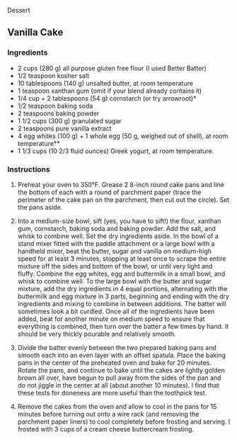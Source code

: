 Dessert

## Vanilla Cake

### Ingredients

- 2 cups (280 g) all purpose gluten free flour (I used Better Batter)
- 1/2 teaspoon kosher salt
- 10 tablespoons (140 g) unsalted butter, at room temperature
- 1 teaspoon xanthan gum (omit if your blend already contains it)
- 1/4 cup + 2 tablespoons (54 g) cornstarch (or try arrowroot)*
- 1/2 teaspoon baking soda
- 2 teaspoons baking powder
- 1 1/2 cups (300 g) granulated sugar
- 2 teaspoons pure vanilla extract
- 4 egg whites (100 g) + 1 whole egg (50 g, weighed out of shell), at room temperature**
- 1 1/3 cups (10 2/3 fluid ounces) Greek yogurt, at room temperature.

### Instructions

1. Preheat your oven to 350°F. Grease 2 8-inch round cake pans and line the bottom of each with a round of parchment paper (trace the perimeter of the cake pan on the parchment, then cut out the circle). Set the pans aside.

2. Into a medium-size bowl, sift (yes, you have to sift!) the flour, xanthan gum, cornstarch, baking soda and baking powder. Add the salt, and whisk to combine well. Set the dry ingredients aside. In the bowl of a stand mixer fitted with the paddle attachment or a large bowl with a handheld mixer, beat the butter, sugar and vanilla on medium-high speed for at least 3 minutes, stopping at least once to scrape the entire mixture off the sides and bottom of the bowl, or until very light and fluffy. Combine the egg whites, egg and buttermilk in a small bowl, and whisk to combine well. To the large bowl with the butter and sugar mixture, add the dry ingredients in 4 equal portions, alternating with the buttermilk and egg mixture in 3 parts, beginning and ending with the dry ingredients and mixing to combine in between additions. The batter will sometimes look a bit curdled. Once all of the ingredients have been added, beat for another minute on medium speed to ensure that everything is combined, then turn over the batter a few times by hand. It should be very thickly pourable and relatively smooth.

3. Divide the batter evenly between the two prepared baking pans and smooth each into an even layer with an offset spatula. Place the baking pans in the center of the preheated oven and bake for 20 minutes. Rotate the pans, and continue to bake until the cakes are lightly golden brown all over, have begun to pull away from the sides of the pan and do not jiggle in the center at all (about another 10 minutes). I find that these tests for doneness are more useful than the toothpick test.

4. Remove the cakes from the oven and allow to cool in the pans for 15 minutes before turning out onto a wire rack (and removing the parchment paper liners) to cool completely before frosting and serving. I frosted with 3 cups of a cream cheese buttercream frosting.